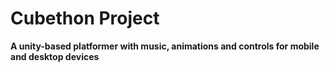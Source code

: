 # Cubethon Project
**A unity-based platformer with music, animations and controls for mobile and desktop devices**